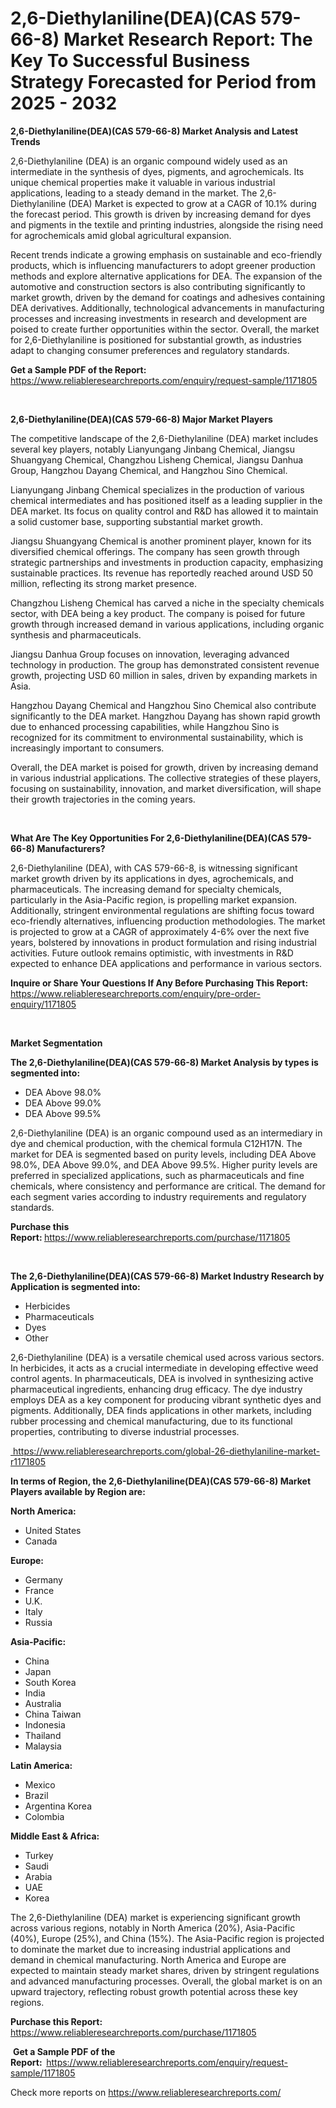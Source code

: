 <p><h1>2,6-Diethylaniline(DEA)(CAS 579-66-8) Market Research Report: The Key To Successful Business Strategy Forecasted for Period from 2025 - 2032</h1></p><p><strong>2,6-Diethylaniline(DEA)(CAS 579-66-8) Market Analysis and Latest Trends</strong></p>
<p><p>2,6-Diethylaniline (DEA) is an organic compound widely used as an intermediate in the synthesis of dyes, pigments, and agrochemicals. Its unique chemical properties make it valuable in various industrial applications, leading to a steady demand in the market. The 2,6-Diethylaniline (DEA) Market is expected to grow at a CAGR of 10.1% during the forecast period. This growth is driven by increasing demand for dyes and pigments in the textile and printing industries, alongside the rising need for agrochemicals amid global agricultural expansion.</p><p>Recent trends indicate a growing emphasis on sustainable and eco-friendly products, which is influencing manufacturers to adopt greener production methods and explore alternative applications for DEA. The expansion of the automotive and construction sectors is also contributing significantly to market growth, driven by the demand for coatings and adhesives containing DEA derivatives. Additionally, technological advancements in manufacturing processes and increasing investments in research and development are poised to create further opportunities within the sector. Overall, the market for 2,6-Diethylaniline is positioned for substantial growth, as industries adapt to changing consumer preferences and regulatory standards.</p></p>
<p><strong>Get a Sample PDF of the Report:&nbsp;</strong> <a href="https://www.reliableresearchreports.com/enquiry/request-sample/1171805?utm_campaign=3253&utm_medium=2&utm_source=Github&utm_content=ia&utm_term=24032025&utm_id=26-diethylanilinedeacas-579-66-8">https://www.reliableresearchreports.com/enquiry/request-sample/1171805</a></p>
<p>&nbsp;</p>
<p><strong>2,6-Diethylaniline(DEA)(CAS 579-66-8) Major Market Players</strong></p>
<p><p>The competitive landscape of the 2,6-Diethylaniline (DEA) market includes several key players, notably Lianyungang Jinbang Chemical, Jiangsu Shuangyang Chemical, Changzhou Lisheng Chemical, Jiangsu Danhua Group, Hangzhou Dayang Chemical, and Hangzhou Sino Chemical. </p><p>Lianyungang Jinbang Chemical specializes in the production of various chemical intermediates and has positioned itself as a leading supplier in the DEA market. Its focus on quality control and R&D has allowed it to maintain a solid customer base, supporting substantial market growth. </p><p>Jiangsu Shuangyang Chemical is another prominent player, known for its diversified chemical offerings. The company has seen growth through strategic partnerships and investments in production capacity, emphasizing sustainable practices. Its revenue has reportedly reached around USD 50 million, reflecting its strong market presence.</p><p>Changzhou Lisheng Chemical has carved a niche in the specialty chemicals sector, with DEA being a key product. The company is poised for future growth through increased demand in various applications, including organic synthesis and pharmaceuticals. </p><p>Jiangsu Danhua Group focuses on innovation, leveraging advanced technology in production. The group has demonstrated consistent revenue growth, projecting USD 60 million in sales, driven by expanding markets in Asia.</p><p>Hangzhou Dayang Chemical and Hangzhou Sino Chemical also contribute significantly to the DEA market. Hangzhou Dayang has shown rapid growth due to enhanced processing capabilities, while Hangzhou Sino is recognized for its commitment to environmental sustainability, which is increasingly important to consumers.</p><p>Overall, the DEA market is poised for growth, driven by increasing demand in various industrial applications. The collective strategies of these players, focusing on sustainability, innovation, and market diversification, will shape their growth trajectories in the coming years.</p></p>
<p>&nbsp;</p>
<p><strong>What Are The Key Opportunities For 2,6-Diethylaniline(DEA)(CAS 579-66-8) Manufacturers?</strong></p>
<p><p>2,6-Diethylaniline (DEA), with CAS 579-66-8, is witnessing significant market growth driven by its applications in dyes, agrochemicals, and pharmaceuticals. The increasing demand for specialty chemicals, particularly in the Asia-Pacific region, is propelling market expansion. Additionally, stringent environmental regulations are shifting focus toward eco-friendly alternatives, influencing production methodologies. The market is projected to grow at a CAGR of approximately 4-6% over the next five years, bolstered by innovations in product formulation and rising industrial activities. Future outlook remains optimistic, with investments in R&D expected to enhance DEA applications and performance in various sectors.</p></p>
<p><strong>Inquire or Share Your Questions If Any Before Purchasing This Report:</strong> <a href="https://www.reliableresearchreports.com/enquiry/pre-order-enquiry/1171805?utm_campaign=3253&utm_medium=2&utm_source=Github&utm_content=ia&utm_term=24032025&utm_id=26-diethylanilinedeacas-579-66-8">https://www.reliableresearchreports.com/enquiry/pre-order-enquiry/1171805</a></p>
<p>&nbsp;</p>
<p><strong>Market Segmentation</strong></p>
<p><strong>The 2,6-Diethylaniline(DEA)(CAS 579-66-8) Market Analysis by types is segmented into:</strong></p>
<p><ul><li>DEA Above 98.0%</li><li>DEA Above 99.0%</li><li>DEA Above 99.5%</li></ul></p>
<p><p>2,6-Diethylaniline (DEA) is an organic compound used as an intermediary in dye and chemical production, with the chemical formula C12H17N. The market for DEA is segmented based on purity levels, including DEA Above 98.0%, DEA Above 99.0%, and DEA Above 99.5%. Higher purity levels are preferred in specialized applications, such as pharmaceuticals and fine chemicals, where consistency and performance are critical. The demand for each segment varies according to industry requirements and regulatory standards.</p></p>
<p><strong>Purchase this Report:&nbsp;</strong><a href="https://www.reliableresearchreports.com/purchase/1171805?utm_campaign=3253&utm_medium=2&utm_source=Github&utm_content=ia&utm_term=24032025&utm_id=26-diethylanilinedeacas-579-66-8">https://www.reliableresearchreports.com/purchase/1171805</a></p>
<p>&nbsp;</p>
<p><strong>The 2,6-Diethylaniline(DEA)(CAS 579-66-8) Market Industry Research by Application is segmented into:</strong></p>
<p><ul><li>Herbicides</li><li>Pharmaceuticals</li><li>Dyes</li><li>Other</li></ul></p>
<p><p>2,6-Diethylaniline (DEA) is a versatile chemical used across various sectors. In herbicides, it acts as a crucial intermediate in developing effective weed control agents. In pharmaceuticals, DEA is involved in synthesizing active pharmaceutical ingredients, enhancing drug efficacy. The dye industry employs DEA as a key component for producing vibrant synthetic dyes and pigments. Additionally, DEA finds applications in other markets, including rubber processing and chemical manufacturing, due to its functional properties, contributing to diverse industrial processes.</p></p>
<p><a href="https://www.reliableresearchreports.com/global-26-diethylaniline-market-r1171805?utm_campaign=3253&utm_medium=2&utm_source=Github&utm_content=ia&utm_term=24032025&utm_id=26-diethylanilinedeacas-579-66-8">&nbsp;https://www.reliableresearchreports.com/global-26-diethylaniline-market-r1171805</a></p>
<p><strong>In terms of Region, the 2,6-Diethylaniline(DEA)(CAS 579-66-8) Market Players available by Region are:</strong></p>
<p>
    <p> <strong> North America: </strong>
        <ul>
            <li>United States</li>
            <li>Canada</li>
        </ul>
        </p> 
    <p> <strong> Europe: </strong>
        <ul>
            <li>Germany</li>
            <li>France</li>
            <li>U.K.</li>
            <li>Italy</li>
            <li>Russia</li>
        </ul>
        </p> 
    <p> <strong> Asia-Pacific: </strong>
        <ul>
            <li>China</li>
            <li>Japan</li>
            <li>South Korea</li>
            <li>India</li>
            <li>Australia</li>
            <li>China Taiwan</li>
            <li>Indonesia</li>
            <li>Thailand</li>
            <li>Malaysia</li>
        </ul>
        </p> 
    <p> <strong> Latin America: </strong>
        <ul>
            <li>Mexico</li>
            <li>Brazil</li>
            <li>Argentina Korea</li>
            <li>Colombia</li>
        </ul>
        </p> 
    <p> <strong> Middle East & Africa: </strong>
        <ul>
            <li>Turkey</li>
            <li>Saudi</li>
            <li>Arabia</li>
            <li>UAE</li>
            <li>Korea</li>
        </ul>
    </p>
    </p>
<p><p>The 2,6-Diethylaniline (DEA) market is experiencing significant growth across various regions, notably in North America (20%), Asia-Pacific (40%), Europe (25%), and China (15%). The Asia-Pacific region is projected to dominate the market due to increasing industrial applications and demand in chemical manufacturing. North America and Europe are expected to maintain steady market shares, driven by stringent regulations and advanced manufacturing processes. Overall, the global market is on an upward trajectory, reflecting robust growth potential across these key regions.</p></p>
<p><strong>Purchase this Report: </strong><a href="https://www.reliableresearchreports.com/purchase/1171805?utm_campaign=3253&utm_medium=2&utm_source=Github&utm_content=ia&utm_term=24032025&utm_id=26-diethylanilinedeacas-579-66-8">https://www.reliableresearchreports.com/purchase/1171805</a></p>
<p>&nbsp;<strong>Get a Sample PDF of the Report:&nbsp;&nbsp;</strong><a href="https://www.reliableresearchreports.com/enquiry/request-sample/1171805?utm_campaign=3253&utm_medium=2&utm_source=Github&utm_content=ia&utm_term=24032025&utm_id=26-diethylanilinedeacas-579-66-8">https://www.reliableresearchreports.com/enquiry/request-sample/1171805</a></p>
<p><strong></strong></p>
<p>Check more reports on <a href="https://www.reliableresearchreports.com/?utm_campaign=3253&utm_medium=2&utm_source=Github&utm_content=ia&utm_term=24032025&utm_id=26-diethylanilinedeacas-579-66-8">https://www.reliableresearchreports.com/</a></p>